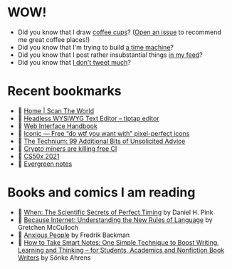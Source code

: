 # WOW!

- Did you know that I draw [coffee cups](https://papercups.mamuso.net/)? ([Open an issue](https://github.com/mamuso/papercups/issues) to recommend me great coffee places!)
- Did you know that I'm trying to build [a time machine](https://github.com/mamuso/fluxcapacitor)?
- Did you know that I post rather insubstantial things [in my feed](https://feed.mamuso.net/)?
- Did you know that [I don't tweet much](https://twitter.com/mamuso)?

# Recent bookmarks

- 👀 [Home | Scan The World](https://www.myminifactory.com/scantheworld/)
- 👀 [Headless WYSIWYG Text Editor – tiptap editor](https://www.tiptap.dev/)
- 👀 [Web Interface Handbook](https://imperavi.com/books/web-interface-handbook/)
- 👀 [Iconic — Free “do wtf you want with” pixel-perfect icons](https://iconic.app/)
- 👀 [The Technium: 99 Additional Bits of Unsolicited Advice](https://kk.org/thetechnium/99-additional-bits-of-unsolicited-advice/)
- 👀 [Crypto miners are killing free CI](https://layerci.com/blog/crypto-miners-are-killing-free-ci/)
- 👀 [CS50x 2021](https://cs50.harvard.edu/x/2021/)
- 👀 [Evergreen notes](https://notes.andymatuschak.org/Evergreen_notes)


# Books and comics I am reading

- 📘 [When: The Scientific Secrets of Perfect Timing](https://www.goodreads.com/book/show/35786699) by Daniel H. Pink
- 📘 [Because Internet: Understanding the New Rules of Language](https://www.goodreads.com/book/show/37834053) by Gretchen McCulloch
- 📘 [Anxious People](https://www.goodreads.com/book/show/49534036) by Fredrik Backman
- 📘 [How to Take Smart Notes: One Simple Technique to Boost Writing, Learning and Thinking – for Students, Academics and Nonfiction Book Writers](https://www.goodreads.com/book/show/34507927) by Sönke Ahrens

